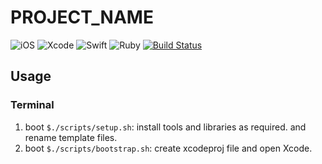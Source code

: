 # __PROJECT_NAME__

![iOS](https://img.shields.io/badge/iOS-14.0-000000?style=flat&logo=Apple&logoColor=000000)
![Xcode](https://img.shields.io/badge/Xcode-12.5-147EFB?style=flat&logo=Xcode&logoColor=147EFB)
![Swift](https://img.shields.io/badge/Swift-5.4-FA7343?style=flat&logo=swift&logoColor=FA7343)
![Ruby](https://img.shields.io/badge/Ruby-2.6.3-CC342D?style=flat&logo=ruby&logoColor=CC342D)
[![Build Status](https://app.bitrise.io/app/b22f5f9c7dcd8eee/status.svg?token=lHZISap64-U13np4e8rtDQ)](https://app.bitrise.io/app/b22f5f9c7dcd8eee)

## Usage

### Terminal

1. boot `$./scripts/setup.sh`: install tools and libraries as required. and rename template files.
2. boot `$./scripts/bootstrap.sh`: create xcodeproj file and open Xcode.
